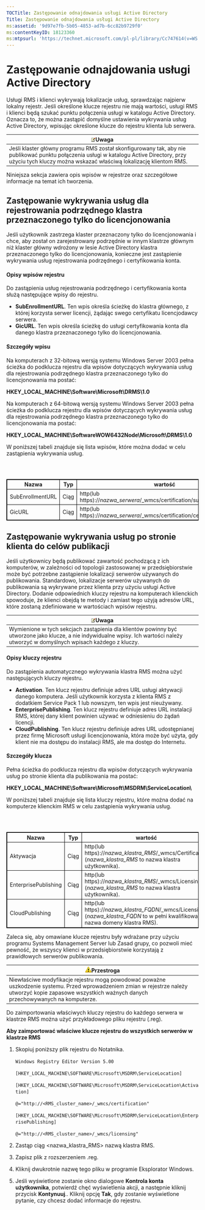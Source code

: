 ```yaml
---
TOCTitle: Zastępowanie odnajdowania usługi Active Directory
Title: Zastępowanie odnajdowania usługi Active Directory
ms:assetid: '9d97e7fb-5b05-4853-ad7b-6cc82b9729f0'
ms:contentKeyID: 18123360
ms:mtpsurl: 'https://technet.microsoft.com/pl-pl/library/Cc747614(v=WS.10)'
---
```


Zastępowanie odnajdowania usługi Active Directory
=================================================

Usługi RMS i klienci wykrywają lokalizacje usług, sprawdzając najpierw lokalny rejestr. Jeśli określone klucze rejestru nie mają wartości, usługi RMS i klienci będą szukać punktu połączenia usługi w katalogu Active Directory. Oznacza to, że można zastąpić domyślne ustawienia wykrywania usług Active Directory, wpisując określone klucze do rejestru klienta lub serwera.

| ![](images/Cc747614.note(WS.10).gif)Uwaga                                                                                                                                         |
|----------------------------------------------------------------------------------------------------------------------------------------------------------------------------------------------------------------|
| Jeśli klaster główny programu RMS został skonfigurowany tak, aby nie publikować punktu połączenia usługi w katalogu Active Directory, przy użyciu tych kluczy można wskazać właściwą lokalizację klientom RMS. |

Niniejsza sekcja zawiera opis wpisów w rejestrze oraz szczegółowe informacje na temat ich tworzenia.

Zastępowanie wykrywania usług dla rejestrowania podrzędnego klastra przeznaczonego tylko do licencjonowania
-----------------------------------------------------------------------------------------------------------

Jeśli użytkownik zastrzega klaster przeznaczony tylko do licencjonowania i chce, aby został on zarejestrowany podrzędnie w innym klastrze głównym niż klaster główny wdrożony w lesie Active Directory klastra przeznaczonego tylko do licencjonowania, konieczne jest zastąpienie wykrywania usług rejestrowania podrzędnego i certyfikowania konta.

#### Opisy wpisów rejestru

Do zastąpienia usług rejestrowania podrzędnego i certyfikowania konta służą następujące wpisy do rejestru.

-   **SubEnrollmentURL**. Ten wpis określa ścieżkę do klastra głównego, z której korzysta serwer licencji, żądając swego certyfikatu licencjodawcy serwera.
-   **GicURL**. Ten wpis określa ścieżkę do usługi certyfikowania konta dla danego klastra przeznaczonego tylko do licencjonowania.

#### Szczegóły wpisu

Na komputerach z 32-bitową wersją systemu Windows Server 2003 pełna ścieżka do podklucza rejestru dla wpisów dotyczących wykrywania usług dla rejestrowania podrzędnego klastra przeznaczonego tylko do licencjonowania ma postać:

**HKEY\_LOCAL\_MACHINE\\Software\\Microsoft\\DRMS\\1.0**

Na komputerach z 64-bitową wersją systemu Windows Server 2003 pełna ścieżka do podklucza rejestru dla wpisów dotyczących wykrywania usług dla rejestrowania podrzędnego klastra przeznaczonego tylko do licencjonowania ma postać:

**HKEY\_LOCAL\_MACHINE\\SoftwareWOW6432Node\\Microsoft\\DRMS\\1.0**

W poniższej tabeli znajduje się lista wpisów, które można dodać w celu zastąpienia wykrywania usług.

###  

 
<table style="border:1px solid black;">
<colgroup>
<col width="33%" />
<col width="33%" />
<col width="33%" />
</colgroup>
<thead>
<tr class="header">
<th style="border:1px solid black;" >Nazwa</th>
<th style="border:1px solid black;" >Typ</th>
<th style="border:1px solid black;" >wartość</th>
</tr>
</thead>
<tbody>
<tr class="odd">
<td style="border:1px solid black;">SubEnrollmentURL</td>
<td style="border:1px solid black;">Ciąg</td>
<td style="border:1px solid black;">http(lub https)://<em>nazwa_serwera</em>/_wmcs/certification/subenrollservice.asmx</td>
</tr>
<tr class="even">
<td style="border:1px solid black;">GicURL</td>
<td style="border:1px solid black;">Ciąg</td>
<td style="border:1px solid black;">http(lub https)://<em>nazwa_serwera</em>/_wmcs/certification/certification.asmx</td>
</tr>
</tbody>
</table>
  
Zastępowanie wykrywania usług po stronie klienta do celów publikacji  
--------------------------------------------------------------------
  
Jeśli użytkownicy będą publikować zawartość pochodzącą z ich komputerów, w zależności od topologii zastosowanej w przedsiębiorstwie może być potrzebne zastąpienie lokalizacji serwerów używanych do publikowania. Standardowo, lokalizacje serwerów używanych do publikowania są wykrywane przez klienta przy użyciu usługi Active Directory. Dodanie odpowiednich kluczy rejestru na komputerach klienckich spowoduje, że klienci obejdą te metody i zamiast tego użyją adresów URL, które zostaną zdefiniowane w wartościach wpisów rejestru.
  
| ![](images/Cc747614.note(WS.10).gif)Uwaga                                                                                                               |  
|--------------------------------------------------------------------------------------------------------------------------------------------------------------------------------------|  
| Wymienione w tych sekcjach zastąpienia dla klientów powinny być utworzone jako klucze, a nie indywidualne wpisy. Ich wartości należy utworzyć w domyślnych wpisach każdego z kluczy. |
  
#### Opisy kluczy rejestru
  
Do zastąpienia automatycznego wykrywania klastra RMS można użyć następujących kluczy rejestru.
  
-   **Activation**. Ten klucz rejestru definiuje adres URL usługi aktywacji danego komputera. Jeśli użytkownik korzysta z klienta RMS z dodatkiem Service Pack 1 lub nowszym, ten wpis jest nieużywany.  
-   **EnterprisePublishing**. Ten klucz rejestru definiuje adres URL instalacji RMS, której dany klient powinien używać w odniesieniu do żądań licencji.  
-   **CloudPublishing**. Ten klucz rejestru definiuje adres URL udostępnianej przez firmę Microsoft usługi licencjonowania, która może być użyta, gdy klient nie ma dostępu do instalacji RMS, ale ma dostęp do Internetu.
  
#### Szczegóły klucza
  
Pełna ścieżka do podklucza rejestru dla wpisów dotyczących wykrywania usług po stronie klienta dla publikowania ma postać:
  
**HKEY\_LOCAL\_MACHINE\\Software\\Microsoft\\MSDRM\\ServiceLocation\\**
  
W poniższej tabeli znajduje się lista kluczy rejestru, które można dodać na komputerze klienckim RMS w celu zastąpienia wykrywania usług.
  
###  

 
<table style="border:1px solid black;">
<colgroup>
<col width="33%" />
<col width="33%" />
<col width="33%" />
</colgroup>
<thead>
<tr class="header">
<th style="border:1px solid black;" >Nazwa</th>
<th style="border:1px solid black;" >Typ</th>
<th style="border:1px solid black;" >wartość</th>
</tr>
</thead>
<tbody>
<tr class="odd">
<td style="border:1px solid black;">Aktywacja</td>
<td style="border:1px solid black;">Ciąg</td>
<td style="border:1px solid black;">http(lub https)://<em>nazwa_klastra_RMS</em>/_wmcs/Certification (<em>nazwa_klastra_RMS</em> to nazwa klastra użytkownika).</td>
</tr>
<tr class="even">
<td style="border:1px solid black;">EnterprisePublishing</td>
<td style="border:1px solid black;">Ciąg</td>
<td style="border:1px solid black;">http(lub https)://<em>nazwa_klastra_RMS</em>/_wmcs/Licensing (<em>nazwa_klastra_RMS</em> to nazwa klastra użytkownika).</td>
</tr>
<tr class="odd">
<td style="border:1px solid black;">CloudPublishing</td>
<td style="border:1px solid black;">Ciąg</td>
<td style="border:1px solid black;">http(lub https)://<em>nazwa_klastra_FQDN</em>/_wmcs/Licensing (<em>nazwa_klastra_FQDN</em> to w pełni kwalifikowana nazwa domeny klastra RMS).</td>
</tr>
</tbody>
</table>
  
Zaleca się, aby omawiane klucze rejestru były wdrażane przy użyciu programu Systems Management Server lub Zasad grupy, co pozwoli mieć pewność, że wszyscy klienci w przedsiębiorstwie korzystają z prawidłowych serwerów publikowania.
  
| ![](images/Cc747614.Caution(WS.10).gif)Przestroga                                                                                                                             |  
|------------------------------------------------------------------------------------------------------------------------------------------------------------------------------------------------------------|  
| Niewłaściwe modyfikacje rejestru mogą powodować poważne uszkodzenie systemu. Przed wprowadzeniem zmian w rejestrze należy utworzyć kopie zapasowe wszystkich ważnych danych przechowywanych na komputerze. |
  
Do zaimportowania właściwych kluczy rejestru do każdego serwera w klastrze RMS można użyć przykładowego pliku rejestru (.reg).
  
**Aby zaimportować właściwe klucze rejestru do wszystkich serwerów w klastrze RMS**  
1.  Skopiuj poniższy plik rejestru do Notatnika.
  
    `Windows Registry Editor Version 5.00`
  
    `[HKEY_LOCAL_MACHINE\SOFTWARE\Microsoft\MSDRM\ServiceLocation]`
  
    `[HKEY_LOCAL_MACHINE\SOFTWARE\Microsoft\MSDRM\ServiceLocation\Activation]`
  
    `@="http://<RMS_cluster_name>/_wmcs/certification"`
  
    `[HKEY_LOCAL_MACHINE\SOFTWARE\Microsoft\MSDRM\ServiceLocation\EnterprisePublishing]`
  
    `@="http://<RMS_cluster_name>/_wmcs/licensing"`
  
2.  Zastąp ciąg &lt;nazwa\_klastra\_RMS&gt; nazwą klastra RMS.
  
3.  Zapisz plik z rozszerzeniem .reg.
  
4.  Kliknij dwukrotnie nazwę tego pliku w programie Eksplorator Windows.
  
5.  Jeśli wyświetlone zostanie okno dialogowe **Kontrola konta użytkownika**, potwierdź chęć wyświetlenia akcji, a następnie kliknij przycisk **Kontynuuj**.. Kliknij opcję **Tak**, gdy zostanie wyświetlone pytanie, czy chcesz dodać informacje do rejestru.
